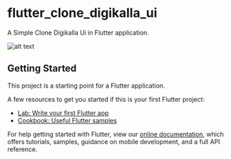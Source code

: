 # flutter_clone_digikalla_ui

A Simple Clone Digikalla Ui in Flutter application.

![alt text](https://i.ibb.co/6JwzHLD/repository-flutter-digikalla-Ui.jpg)

## Getting Started

This project is a starting point for a Flutter application.

A few resources to get you started if this is your first Flutter project:

- [Lab: Write your first Flutter app](https://flutter.dev/docs/get-started/codelab)
- [Cookbook: Useful Flutter samples](https://flutter.dev/docs/cookbook)

For help getting started with Flutter, view our
[online documentation](https://flutter.dev/docs), which offers tutorials,
samples, guidance on mobile development, and a full API reference.
